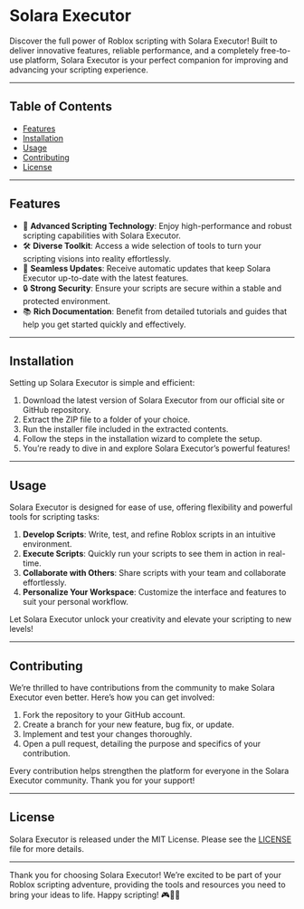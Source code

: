 # Solara Executor

Discover the full power of Roblox scripting with Solara Executor! Built to deliver innovative features, reliable performance, and a completely free-to-use platform, Solara Executor is your perfect companion for improving and advancing your scripting experience.

---

## Table of Contents

- [Features](#features)
- [Installation](#installation)
- [Usage](#usage)
- [Contributing](#contributing)
- [License](#license)

---

## Features

- 🚀 **Advanced Scripting Technology**: Enjoy high-performance and robust scripting capabilities with Solara Executor.  
- 🛠 **Diverse Toolkit**: Access a wide selection of tools to turn your scripting visions into reality effortlessly.  
- 🔄 **Seamless Updates**: Receive automatic updates that keep Solara Executor up-to-date with the latest features.  
- 🔒 **Strong Security**: Ensure your scripts are secure within a stable and protected environment.  
- 📚 **Rich Documentation**: Benefit from detailed tutorials and guides that help you get started quickly and effectively.  

---

## Installation

Setting up Solara Executor is simple and efficient:  

1. Download the latest version of Solara Executor from our official site or GitHub repository.  
2. Extract the ZIP file to a folder of your choice.  
3. Run the installer file included in the extracted contents.  
4. Follow the steps in the installation wizard to complete the setup.  
5. You’re ready to dive in and explore Solara Executor’s powerful features!  

---

## Usage

Solara Executor is designed for ease of use, offering flexibility and powerful tools for scripting tasks:  

1. **Develop Scripts**: Write, test, and refine Roblox scripts in an intuitive environment.  
2. **Execute Scripts**: Quickly run your scripts to see them in action in real-time.  
3. **Collaborate with Others**: Share scripts with your team and collaborate effortlessly.  
4. **Personalize Your Workspace**: Customize the interface and features to suit your personal workflow.  

Let Solara Executor unlock your creativity and elevate your scripting to new levels!  

---

## Contributing

We’re thrilled to have contributions from the community to make Solara Executor even better. Here’s how you can get involved:  

1. Fork the repository to your GitHub account.  
2. Create a branch for your new feature, bug fix, or update.  
3. Implement and test your changes thoroughly.  
4. Open a pull request, detailing the purpose and specifics of your contribution.  

Every contribution helps strengthen the platform for everyone in the Solara Executor community. Thank you for your support!  

---

## License

Solara Executor is released under the MIT License. Please see the [LICENSE](LICENSE) file for more details.  

---

Thank you for choosing Solara Executor! We’re excited to be part of your Roblox scripting adventure, providing the tools and resources you need to bring your ideas to life. Happy scripting! 🎮🚀👾  

